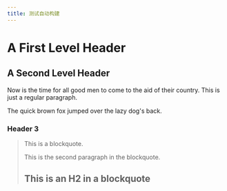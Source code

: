 ```yaml
---
title: 测试自动构建
---
```

A First Level Header
====================
A Second Level Header
---------------------

Now is the time for all good men to come to
the aid of their country. This is just a
regular paragraph.

The quick brown fox jumped over the lazy
dog's back.
### Header 3

> This is a blockquote.
>
> This is the second paragraph in the blockquote.
>
> ## This is an H2 in a blockquote
